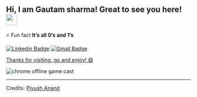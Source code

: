 ## Hi, I am Gautam sharma! Great to see you here! <img src="https://raw.githubusercontent.com/aemmadi/aemmadi/master/wave.gif" width="30px">

⚡ Fun fact **It’s all 0’s and 1’s**

[![Linkedin Badge]("linkdln")](www.linkedin.com/in/gautam-sharma-a31169242)
[![Gmail Badge]("gmail")](mailto:gautamsharma5543@gmail.com)

[Thanks for visiting, go and enjoy! :smile: ](http://wayou.github.io/t-rex-runner/)

![chrome offline game cast](assets/dino.gif)

-----
Credits: [Piyush Anand](https://github.com/gautamsharma5543)
